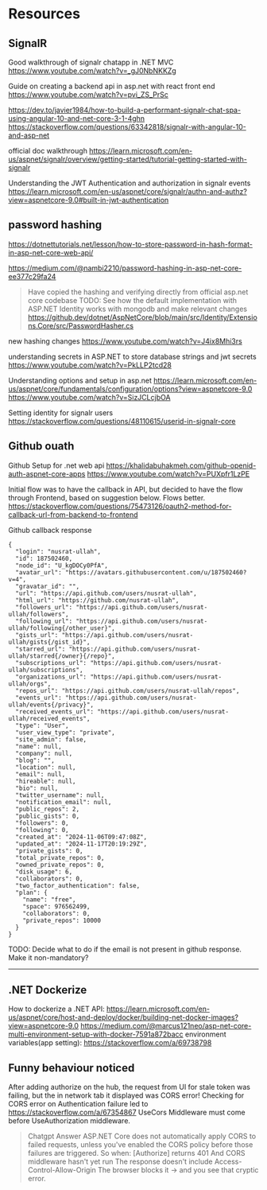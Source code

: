 ﻿# Resources

## SignalR

Good walkthrough of signalr chatapp in .NET MVC
https://www.youtube.com/watch?v=_gJ0NbNKKZg

Guide on creating a backend api in asp.net with react front end
https://www.youtube.com/watch?v=pvi_ZS_PrSc

https://dev.to/javier1984/how-to-build-a-performant-signalr-chat-spa-using-angular-10-and-net-core-3-1-4ghn
https://stackoverflow.com/questions/63342818/signalr-with-angular-10-and-asp-net

official doc walkthrough
https://learn.microsoft.com/en-us/aspnet/signalr/overview/getting-started/tutorial-getting-started-with-signalr

Understanding the JWT Authentication and authorization in signalr events
https://learn.microsoft.com/en-us/aspnet/core/signalr/authn-and-authz?view=aspnetcore-9.0#built-in-jwt-authentication
## password hashing

https://dotnettutorials.net/lesson/how-to-store-password-in-hash-format-in-asp-net-core-web-api/

https://medium.com/@nambi2210/password-hashing-in-asp-net-core-ee377c29fa24

> Have copied the hashing and verifying directly from official asp.net core codebase
> TODO: See how the default implementation with ASP.NET Identity works with mongodb and make relevant changes
> https://github.dev/dotnet/AspNetCore/blob/main/src/Identity/Extensions.Core/src/PasswordHasher.cs

new hashing changes
https://www.youtube.com/watch?v=J4ix8Mhi3rs

understanding secrets in ASP.NET to store database strings and jwt secrets
https://www.youtube.com/watch?v=PkLLP2tcd28

Understanding options and setup in asp.net
https://learn.microsoft.com/en-us/aspnet/core/fundamentals/configuration/options?view=aspnetcore-9.0
https://www.youtube.com/watch?v=SizJCLcjbOA

Setting identity for signalr users
https://stackoverflow.com/questions/48110615/userid-in-signalr-core

## Github ouath
Github Setup for .net web api
https://khalidabuhakmeh.com/github-openid-auth-aspnet-core-apps
https://www.youtube.com/watch?v=PUXpfr1LzPE

Initial flow was to have the callback in API, but decided to have the flow through Frontend, based on suggestion below. Flows better.
https://stackoverflow.com/questions/75473126/oauth2-method-for-callback-url-from-backend-to-frontend

Github callback response

```
{
  "login": "nusrat-ullah",
  "id": 187502460,
  "node_id": "U_kgDOCy0PfA",
  "avatar_url": "https://avatars.githubusercontent.com/u/187502460?v=4",
  "gravatar_id": "",
  "url": "https://api.github.com/users/nusrat-ullah",
  "html_url": "https://github.com/nusrat-ullah",
  "followers_url": "https://api.github.com/users/nusrat-ullah/followers",
  "following_url": "https://api.github.com/users/nusrat-ullah/following{/other_user}",
  "gists_url": "https://api.github.com/users/nusrat-ullah/gists{/gist_id}",
  "starred_url": "https://api.github.com/users/nusrat-ullah/starred{/owner}{/repo}",
  "subscriptions_url": "https://api.github.com/users/nusrat-ullah/subscriptions",
  "organizations_url": "https://api.github.com/users/nusrat-ullah/orgs",
  "repos_url": "https://api.github.com/users/nusrat-ullah/repos",
  "events_url": "https://api.github.com/users/nusrat-ullah/events{/privacy}",
  "received_events_url": "https://api.github.com/users/nusrat-ullah/received_events",
  "type": "User",
  "user_view_type": "private",
  "site_admin": false,
  "name": null,
  "company": null,
  "blog": "",
  "location": null,
  "email": null,
  "hireable": null,
  "bio": null,
  "twitter_username": null,
  "notification_email": null,
  "public_repos": 2,
  "public_gists": 0,
  "followers": 0,
  "following": 0,
  "created_at": "2024-11-06T09:47:08Z",
  "updated_at": "2024-11-17T20:19:29Z",
  "private_gists": 0,
  "total_private_repos": 0,
  "owned_private_repos": 0,
  "disk_usage": 6,
  "collaborators": 0,
  "two_factor_authentication": false,
  "plan": {
    "name": "free",
    "space": 976562499,
    "collaborators": 0,
    "private_repos": 10000
  }
}
```

TODO: Decide what to do if the email is not present in github response. Make it non-mandatory?

---

## .NET Dockerize
How to dockerize a .NET API:
https://learn.microsoft.com/en-us/aspnet/core/host-and-deploy/docker/building-net-docker-images?view=aspnetcore-9.0
https://medium.com/@marcus121neo/asp-net-core-multi-environment-setup-with-docker-7591a872bacc
environment variables(app setting):
https://stackoverflow.com/a/69738798

## Funny behaviour noticed

After adding authorize on the hub, the request from UI for stale token was failing, but the in network tab it displayed was CORS error!
Checking for CORS error on Authentication failure led to https://stackoverflow.com/a/67354867 
UseCors Middleware must come before UseAuthorization middleware.

>   Chatgpt Answer
    ASP.NET Core does not automatically apply CORS to failed requests, unless you've enabled the CORS policy before those failures are triggered.
    So when:
    [Authorize] returns 401
    And CORS middleware hasn't yet run
    The response doesn't include Access-Control-Allow-Origin
    The browser blocks it → and you see that cryptic error.